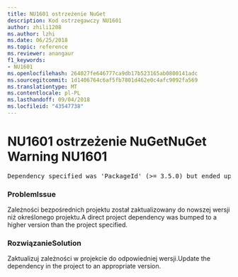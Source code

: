```yaml
---
title: NU1601 ostrzeżenie NuGet
description: Kod ostrzegawczy NU1601
author: zhili1208
ms.author: lzhi
ms.date: 06/25/2018
ms.topic: reference
ms.reviewer: anangaur
f1_keywords:
- NU1601
ms.openlocfilehash: 264027fe646777ca9db17b523165ab0800141adc
ms.sourcegitcommit: 1d1406764c6af5fb7801d462e0c4afc9092fa569
ms.translationtype: MT
ms.contentlocale: pl-PL
ms.lasthandoff: 09/04/2018
ms.locfileid: "43547738"
---
```

# <a name="nuget-warning-nu1601"></a><span data-ttu-id="a398b-103">NU1601 ostrzeżenie NuGet</span><span class="sxs-lookup"><span data-stu-id="a398b-103">NuGet Warning NU1601</span></span>

<pre>Dependency specified was 'PackageId' (>= 3.5.0) but ended up with 'PackageId' 4.0.0.</pre>

### <a name="issue"></a><span data-ttu-id="a398b-104">Problem</span><span class="sxs-lookup"><span data-stu-id="a398b-104">Issue</span></span>
<span data-ttu-id="a398b-105">Zależności bezpośrednich projektu został zaktualizowany do nowszej wersji niż określonego projektu.</span><span class="sxs-lookup"><span data-stu-id="a398b-105">A direct project dependency was bumped to a higher version than the project specified.</span></span>

### <a name="solution"></a><span data-ttu-id="a398b-106">Rozwiązanie</span><span class="sxs-lookup"><span data-stu-id="a398b-106">Solution</span></span>
<span data-ttu-id="a398b-107">Zaktualizuj zależności w projekcie do odpowiedniej wersji.</span><span class="sxs-lookup"><span data-stu-id="a398b-107">Update the dependency in the project to an appropriate version.</span></span>
